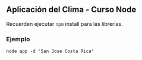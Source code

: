 ## Aplicación del Clima - Curso Node


Recuerden ejecutar ```npm``` install para las librerias.

### Ejemplo
```
node app -d "San Jose Costa Rica"
``` 
